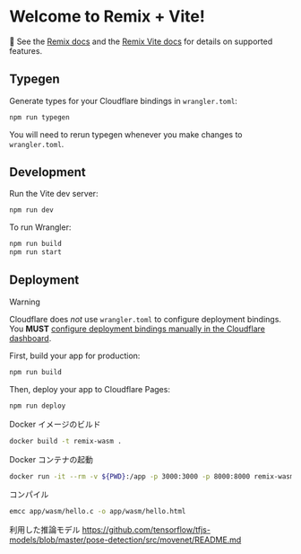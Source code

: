# Welcome to Remix + Vite!

📖 See the [Remix docs](https://remix.run/docs) and the [Remix Vite docs](https://remix.run/docs/en/main/future/vite) for details on supported features.

## Typegen

Generate types for your Cloudflare bindings in `wrangler.toml`:

```sh
npm run typegen
```

You will need to rerun typegen whenever you make changes to `wrangler.toml`.

## Development

Run the Vite dev server:

```sh
npm run dev
```

To run Wrangler:

```sh
npm run build
npm run start
```

## Deployment

> [!WARNING]  
> Cloudflare does _not_ use `wrangler.toml` to configure deployment bindings.
> You **MUST** [configure deployment bindings manually in the Cloudflare dashboard][bindings].

First, build your app for production:

```sh
npm run build
```

Then, deploy your app to Cloudflare Pages:

```sh
npm run deploy
```

[bindings]: https://developers.cloudflare.com/pages/functions/bindings/

Docker イメージのビルド
```sh
docker build -t remix-wasm .
```

Docker コンテナの起動

```sh
docker run -it --rm -v ${PWD}:/app -p 3000:3000 -p 8000:8000 remix-wasm
```

コンパイル

```sh
emcc app/wasm/hello.c -o app/wasm/hello.html
```

利用した推論モデル
https://github.com/tensorflow/tfjs-models/blob/master/pose-detection/src/movenet/README.md
